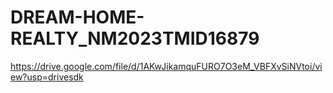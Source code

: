 # DREAM-HOME-REALTY_NM2023TMID16879
https://drive.google.com/file/d/1AKwJikamquFURO7O3eM_VBFXvSiNVtoi/view?usp=drivesdk
